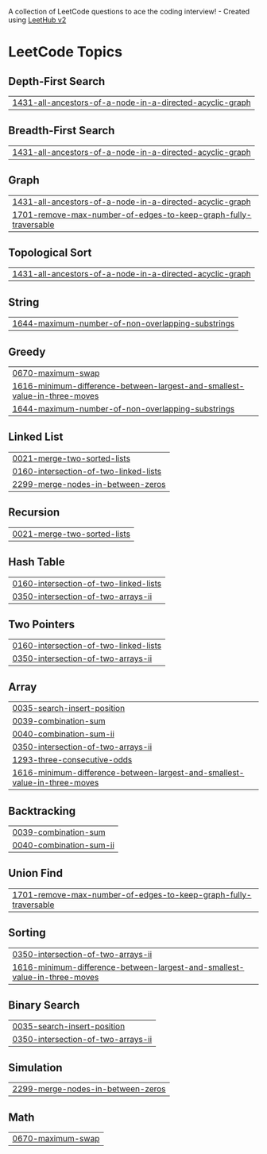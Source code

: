A collection of LeetCode questions to ace the coding interview! - Created using [LeetHub v2](https://github.com/arunbhardwaj/LeetHub-2.0)
<!---LeetCode Topics Start-->
# LeetCode Topics
## Depth-First Search
|  |
| ------- |
| [1431-all-ancestors-of-a-node-in-a-directed-acyclic-graph](https://github.com/maliumesh1/leetcode-TE/tree/master/1431-all-ancestors-of-a-node-in-a-directed-acyclic-graph) |
## Breadth-First Search
|  |
| ------- |
| [1431-all-ancestors-of-a-node-in-a-directed-acyclic-graph](https://github.com/maliumesh1/leetcode-TE/tree/master/1431-all-ancestors-of-a-node-in-a-directed-acyclic-graph) |
## Graph
|  |
| ------- |
| [1431-all-ancestors-of-a-node-in-a-directed-acyclic-graph](https://github.com/maliumesh1/leetcode-TE/tree/master/1431-all-ancestors-of-a-node-in-a-directed-acyclic-graph) |
| [1701-remove-max-number-of-edges-to-keep-graph-fully-traversable](https://github.com/maliumesh1/leetcode-TE/tree/master/1701-remove-max-number-of-edges-to-keep-graph-fully-traversable) |
## Topological Sort
|  |
| ------- |
| [1431-all-ancestors-of-a-node-in-a-directed-acyclic-graph](https://github.com/maliumesh1/leetcode-TE/tree/master/1431-all-ancestors-of-a-node-in-a-directed-acyclic-graph) |
## String
|  |
| ------- |
| [1644-maximum-number-of-non-overlapping-substrings](https://github.com/maliumesh1/leetcode-TE/tree/master/1644-maximum-number-of-non-overlapping-substrings) |
## Greedy
|  |
| ------- |
| [0670-maximum-swap](https://github.com/maliumesh1/leetcode-TE/tree/master/0670-maximum-swap) |
| [1616-minimum-difference-between-largest-and-smallest-value-in-three-moves](https://github.com/maliumesh1/leetcode-TE/tree/master/1616-minimum-difference-between-largest-and-smallest-value-in-three-moves) |
| [1644-maximum-number-of-non-overlapping-substrings](https://github.com/maliumesh1/leetcode-TE/tree/master/1644-maximum-number-of-non-overlapping-substrings) |
## Linked List
|  |
| ------- |
| [0021-merge-two-sorted-lists](https://github.com/maliumesh1/leetcode-TE/tree/master/0021-merge-two-sorted-lists) |
| [0160-intersection-of-two-linked-lists](https://github.com/maliumesh1/leetcode-TE/tree/master/0160-intersection-of-two-linked-lists) |
| [2299-merge-nodes-in-between-zeros](https://github.com/maliumesh1/leetcode-TE/tree/master/2299-merge-nodes-in-between-zeros) |
## Recursion
|  |
| ------- |
| [0021-merge-two-sorted-lists](https://github.com/maliumesh1/leetcode-TE/tree/master/0021-merge-two-sorted-lists) |
## Hash Table
|  |
| ------- |
| [0160-intersection-of-two-linked-lists](https://github.com/maliumesh1/leetcode-TE/tree/master/0160-intersection-of-two-linked-lists) |
| [0350-intersection-of-two-arrays-ii](https://github.com/maliumesh1/leetcode-TE/tree/master/0350-intersection-of-two-arrays-ii) |
## Two Pointers
|  |
| ------- |
| [0160-intersection-of-two-linked-lists](https://github.com/maliumesh1/leetcode-TE/tree/master/0160-intersection-of-two-linked-lists) |
| [0350-intersection-of-two-arrays-ii](https://github.com/maliumesh1/leetcode-TE/tree/master/0350-intersection-of-two-arrays-ii) |
## Array
|  |
| ------- |
| [0035-search-insert-position](https://github.com/maliumesh1/leetcode-TE/tree/master/0035-search-insert-position) |
| [0039-combination-sum](https://github.com/maliumesh1/leetcode-TE/tree/master/0039-combination-sum) |
| [0040-combination-sum-ii](https://github.com/maliumesh1/leetcode-TE/tree/master/0040-combination-sum-ii) |
| [0350-intersection-of-two-arrays-ii](https://github.com/maliumesh1/leetcode-TE/tree/master/0350-intersection-of-two-arrays-ii) |
| [1293-three-consecutive-odds](https://github.com/maliumesh1/leetcode-TE/tree/master/1293-three-consecutive-odds) |
| [1616-minimum-difference-between-largest-and-smallest-value-in-three-moves](https://github.com/maliumesh1/leetcode-TE/tree/master/1616-minimum-difference-between-largest-and-smallest-value-in-three-moves) |
## Backtracking
|  |
| ------- |
| [0039-combination-sum](https://github.com/maliumesh1/leetcode-TE/tree/master/0039-combination-sum) |
| [0040-combination-sum-ii](https://github.com/maliumesh1/leetcode-TE/tree/master/0040-combination-sum-ii) |
## Union Find
|  |
| ------- |
| [1701-remove-max-number-of-edges-to-keep-graph-fully-traversable](https://github.com/maliumesh1/leetcode-TE/tree/master/1701-remove-max-number-of-edges-to-keep-graph-fully-traversable) |
## Sorting
|  |
| ------- |
| [0350-intersection-of-two-arrays-ii](https://github.com/maliumesh1/leetcode-TE/tree/master/0350-intersection-of-two-arrays-ii) |
| [1616-minimum-difference-between-largest-and-smallest-value-in-three-moves](https://github.com/maliumesh1/leetcode-TE/tree/master/1616-minimum-difference-between-largest-and-smallest-value-in-three-moves) |
## Binary Search
|  |
| ------- |
| [0035-search-insert-position](https://github.com/maliumesh1/leetcode-TE/tree/master/0035-search-insert-position) |
| [0350-intersection-of-two-arrays-ii](https://github.com/maliumesh1/leetcode-TE/tree/master/0350-intersection-of-two-arrays-ii) |
## Simulation
|  |
| ------- |
| [2299-merge-nodes-in-between-zeros](https://github.com/maliumesh1/leetcode-TE/tree/master/2299-merge-nodes-in-between-zeros) |
## Math
|  |
| ------- |
| [0670-maximum-swap](https://github.com/maliumesh1/leetcode-TE/tree/master/0670-maximum-swap) |
<!---LeetCode Topics End-->